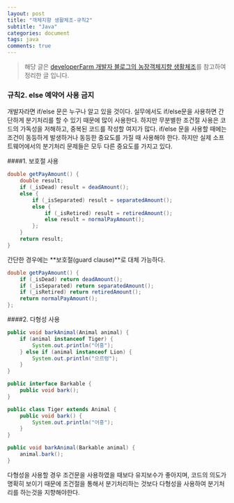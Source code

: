 ```yaml
---
layout: post
title: "객체지향 생활체조-규칙2"
subtitle: "Java"
categories: document
tags: java
comments: true
---
```


> 해당 글은 [developerFarm 개발자 블로그의 농장객체지향 생활체조](https://developerfarm.wordpress.com/2012/02/03/object_calisthenics_summary)를 참고하여 정리한 글 입니다.



### 규칙2. else 예약어 사용 금지

개발자라면 if/else 문은 누구나 알고 있을 것이다. 실무에서도 if/else문을 사용하면 간단하게 분기처리를 할 수 있기 때문에 많이 사용한다. 하지만 무분별한 조건절 사용은 코드의 가독성을 저해하고, 중복된 코드를 작성할 여지가 많다. if/else 문을 사용할 때에는 조건이 동등하게 발생하거나 동등한 중요도를 가질 때 사용해야 한다. 하지만 실제 소프트웨어에서의 분기처리 문제들은 모두 다른 중요도를 가지고 있다.



####1. 보호절 사용

```java
double getPayAmount() {     
	double result;      
  	if (_isDead) result = deadAmount();      
  	else {      
    	if (_isSeparated) result = separatedAmount();      
    	else {      
            if (_isRetired) result = retiredAmount();      
            else result = normalPayAmount();      
        };      
    }      
    return result;      
}
```

간단한 경우에는 **보호절(guard clause)**로 대체 가능하다.

```java
double getPayAmount() {     
    if (_isDead) return deadAmount();      
    if (_isSeparated) return separatedAmount();      
    if (_isRetired) return retiredAmount();      
    return normalPayAmount();      
};  
```



####2. 다형성 사용

```java
public void barkAnimal(Animal animal) {
    if (animal instanceof Tiger) {
        System.out.println("어흥");
    } else if (animal instanceof Lion) {
        System.out.println("으르렁");
    }
}
```

```java
public interface Barkable {
    public void bark();
}

public class Tiger extends Animal {
    public void bark() {
        System.out.println("어흥");
    }
}

public void barkAnimal(Barkable animal) {
    animal.bark();
}
```

다형성을 사용할 경우 조건문을 사용하였을 때보다 유지보수가 좋아지며, 코드의 의도가 명확히 보이기 때문에 조건절을 통해서 분기처리하는 것보다 다형성을 사용하여 분기처리를 하는것을 지향해야한다.